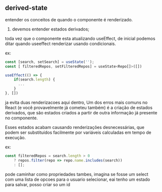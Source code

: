 ## derived-state

entender os conceitos de quando o componente é renderizado.

1. devemos entender estados derivados; 

toda vez que o componente esta atualizando useEffect, de inicial podemos ditar quando useeffect renderizar usando condicionais.

ex:

```js
const [search, setSearch] = useState('');
const [ filteredRepos, setFilteredRepos] = useState<Repo[]>([])

useEffect(() => {
    if(search.length) {
      ...
    }
}, []) 
```


ja evita duas renderizacoes aqui dentro, Um dos erros mais comuns no React (e você provavelmente já cometeu também) é a criação de estados derivados, que são estados criados a partir de outra informação já presente no componente. 

Esses estados acabam causando renderizações desnecessárias, que podem ser substituídos facilmente por variáveis calculadas em tempo de execução. 


ex: 

```js
const filteredRepos = search.length > 0
    ? repos.filter(repo => repo.name.includes(search))
    : [];
```

pode caminhar como propriedades tambes, imagina se fosse um select com uma lista de opcoes para o usuario selecionar, eai tenho um estado para salvar, posso criar so um id